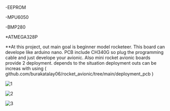 -EEPROM

-MPU6050

-BMP280

*ATMEGA328P

**At this project, out main goal is beginner model rocketeer.
This board can develope like arduino nano. PCB include CH340G so plug the programming cable and just develope your avionic.
Also mini rocket avionic boards provide 2 deployment.
depends to the situation deployment outs can be increas with using ( github.com/burakatalay06/rocket_avionic/tree/main/deployment_pcb )

![1](https://user-images.githubusercontent.com/63429097/215721457-4cbf6c9d-6202-45d5-9553-1231a1a5d058.PNG)

![2](https://user-images.githubusercontent.com/63429097/215721458-9e2b368d-795e-4c4b-95d8-b2f9b8f671db.PNG)

![3](https://user-images.githubusercontent.com/63429097/215721449-f0b108a4-8001-4268-9535-94dc97022a5e.PNG)

